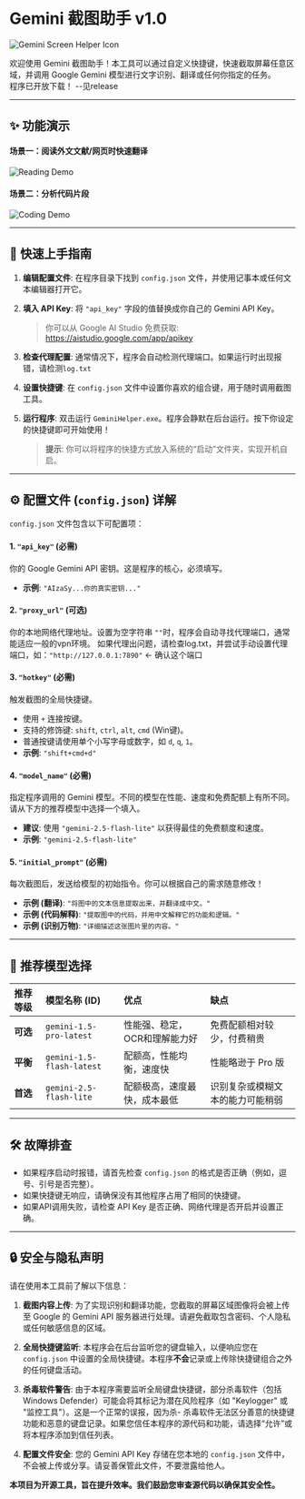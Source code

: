 # Gemini 截图助手 v1.0

![Gemini Screen Helper Icon](https://raw.githubusercontent.com/michaelz9436/GeminiScreenHelper/main/assets/google-gemini-icon.ico)

欢迎使用 Gemini 截图助手！本工具可以通过自定义快捷键，快速截取屏幕任意区域，并调用 Google Gemini 模型进行文字识别、翻译或任何你指定的任务。  
程序已开放下载！ --见release

---
## ✨ 功能演示

#### 场景一：阅读外文文献/网页时快速翻译
![Reading Demo](https://raw.githubusercontent.com/michaelz9436/GeminiScreenHelper/main/assets/reading.gif)

#### 场景二：分析代码片段
![Coding Demo](https://raw.githubusercontent.com/michaelz9436/GeminiScreenHelper/main/assets/coding.gif)

---

## 🚀 快速上手指南

1.  **编辑配置文件**:
    在程序目录下找到 `config.json` 文件，并使用记事本或任何文本编辑器打开它。

2.  **填入 API Key**:
    将 `"api_key"` 字段的值替换成你自己的 Gemini API Key。
    > 你可以从 Google AI Studio 免费获取: <https://aistudio.google.com/app/apikey>

3.  **检查代理配置**:
    通常情况下，程序会自动检测代理端口。如果运行时出现报错，请检测`log.txt`

4.  **设置快捷键**:
    在 `config.json` 文件中设置你喜欢的组合键，用于随时调用截图工具。

5.  **运行程序**:
    双击运行 `GeminiHelper.exe`。程序会静默在后台运行。按下你设定的快捷键即可开始使用！
    > **提示**: 你可以将程序的快捷方式放入系统的“启动”文件夹，实现开机自启。

---

## ⚙️ 配置文件 (`config.json`) 详解

`config.json` 文件包含以下可配置项：

#### 1. `"api_key"` (必需)
你的 Google Gemini API 密钥。这是程序的核心，必须填写。
- **示例**: `"AIzaSy...你的真实密钥..."`

#### 2. `"proxy_url"` (可选)
你的本地网络代理地址。设置为空字符串 `""`时，程序会自动寻找代理端口，通常能适应一般的vpn环境。
如果代理出问题，请检查log.txt，并尝试手动设置代理端口，如：`"http://127.0.0.1:7890"` <- 确认这个端口

#### 3. `"hotkey"` (必需)
触发截图的全局快捷键。
- 使用 `+` 连接按键。
- 支持的修饰键: `shift`, `ctrl`, `alt`, `cmd` (Win键)。
- 普通按键请使用单个小写字母或数字，如 `d`, `q`, `1`。
- **示例**: `"shift+cmd+d"`

#### 4. `"model_name"` (必需)
指定程序调用的 Gemini 模型。不同的模型在性能、速度和免费配额上有所不同。请从下方的推荐模型中选择一个填入。
- **建议**: 使用 `"gemini-2.5-flash-lite"` 以获得最佳的免费额度和速度。
- **示例**: `"gemini-2.5-flash-lite"`

#### 5. `"initial_prompt"` (必需)
每次截图后，发送给模型的初始指令。你可以根据自己的需求随意修改！
- **示例 (翻译)**: `"将图中的文本信息提取出来，并翻译成中文。"`
- **示例 (代码解释)**: `"提取图中的代码，并用中文解释它的功能和逻辑。"`
- **示例 (识别万物)**: `"详细描述这张图片里的内容。"`

---

## 🤖 推荐模型选择

| 推荐等级 | 模型名称 (ID)               | 优点                                | 缺点                                    |
|:---------|:----------------------------|:------------------------------------|:----------------------------------------|
| **可选**   | `gemini-1.5-pro-latest`     | 性能强、稳定，OCR和理解能力好       | 免费配额相对较少，付费稍贵                |
| **平衡**   | `gemini-1.5-flash-latest`   | 配额高，性能均衡，速度快            | 性能略逊于 Pro 版                       |
| **首选**   | `gemini-2.5-flash-lite`     | 配额极高，速度最快，成本最低        | 识别复杂或模糊文本的能力可能稍弱          |

---

## 🛠️ 故障排查
-   如果程序启动时报错，请首先检查 `config.json` 的格式是否正确（例如，逗号、引号是否完整）。
-   如果快捷键无响应，请确保没有其他程序占用了相同的快捷键。
-   如果API调用失败，请检查 API Key 是否正确、网络代理是否开启并设置正确。

---

## 🔒 安全与隐私声明

请在使用本工具前了解以下信息：

1.  **截图内容上传**: 为了实现识别和翻译功能，您截取的屏幕区域图像将会被上传至 Google 的 Gemini API 服务器进行处理。请避免截取包含密码、个人隐私或任何敏感信息的区域。

2.  **全局快捷键监听**: 本程序会在后台监听您的键盘输入，以便响应您在 `config.json` 中设置的全局快捷键。本程序**不会**记录或上传除快捷键组合之外的任何键盘活动。

3.  **杀毒软件警告**: 由于本程序需要监听全局键盘快捷键，部分杀毒软件（包括 Windows Defender）可能会将其标记为潜在风险程序（如 "Keylogger" 或 "监控工具"）。这是一个正常的误报，因为杀- 杀毒软件无法区分善意的快捷键功能和恶意的键盘记录。如果您信任本程序的源代码和功能，请选择“允许”或将本程序添加到信任列表。

4.  **配置文件安全**: 您的 Gemini API Key 存储在您本地的 `config.json` 文件中，不会被上传或分享。请妥善保管此文件，不要泄露给他人。

**本项目为开源工具，旨在提升效率。我们鼓励您审查源代码以确保其安全性。**